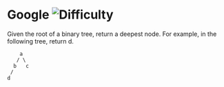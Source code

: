 # Google ![Difficulty](https://img.shields.io/badge/-EASY-green)
	
Given the root of a binary tree, return a deepest node. For example, in the following tree, return d.
	
```
    a
   / \
  b   c
 /
d
```
	
